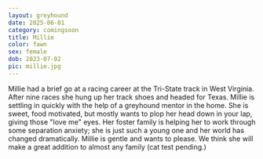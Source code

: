 ```yaml
---
layout: greyhound
date: 2025-06-01
category: comingsoon
title: Millie
color: fawn
sex: female
dob: 2023-07-02
pic: millie.jpg
---
```

Millie had a brief go at a racing career at the Tri-State track in West Virginia. After nine races she hung up her track shoes and headed for Texas. Millie is settling in quickly with the help of a greyhound mentor in the home.  She is sweet, food motivated, but mostly wants to plop her head down in your lap, giving those "love me" eyes. Her foster family is helping her to work through some separation anxiety; she is just such a young one and her world has changed dramatically.  Millie is gentle and wants to please. We think she will make a great addition to almost any family (cat test pending.) 
